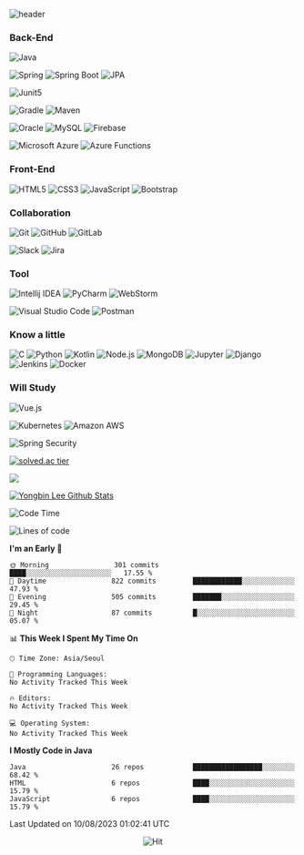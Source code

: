 ![header](https://capsule-render.vercel.app/api?type=soft&color=auto&height=130&section=header&text=Yongbin%20Lee&fontSize=60&animation=twinkling)

  
### Back-End
![Java](https://img.shields.io/badge/Java-007396.svg?&flat&logo=Java&logoColor=white)

![Spring](https://img.shields.io/badge/Spring-6DB33F.svg?&flat&logo=Spring&logoColor=white)
![Spring Boot](https://img.shields.io/badge/Spring%20Boot-6DB33F.svg?&flat&logo=Spring%20Boot&logoColor=white)
![JPA](https://img.shields.io/badge/JPA-6DB33F.svg?&flat&logo=JPA&logoColor=white)

![Junit5](https://img.shields.io/badge/JUnit5-25A162.svg?&flat&logo=JUnit5&logoColor=white)

![Gradle](https://img.shields.io/badge/Gradle-02303A.svg?&flat&logo=Gradle&logoColor=white)
![Maven](https://img.shields.io/badge/Maven-C71A36.svg?&flat&logo=Maven&logoColor=white)

![Oracle](https://img.shields.io/badge/Oracle-F80000.svg?&flat&logo=Oracle&logoColor=white)
![MySQL](https://img.shields.io/badge/MySQL-4479A1.svg?&flat&logo=MySQL&logoColor=white)
![Firebase](https://img.shields.io/badge/Firebase-FFCA28.svg?&flat&logo=Firebase&logoColor=white)

![Microsoft Azure](https://img.shields.io/badge/Microsoft%20Azure-0078D4.svg?&flat&logo=Microsoft%20Azure&logoColor=white)
![Azure Functions](https://img.shields.io/badge/Azure%20Functions-0062AD.svg?&flat&logo=Azure%20Functions&logoColor=white)

### Front-End
![HTML5](https://img.shields.io/badge/HTML5-E34F26.svg?&flat&logo=HTML5&logoColor=white)
![CSS3](https://img.shields.io/badge/CSS3-1572B6.svg?&flat&logo=CSS3&logoColor=white)
![JavaScript](https://img.shields.io/badge/JavaScript-F7DF1E.svg?&flat&logo=JavaScript&logoColor=white)
![Bootstrap](https://img.shields.io/badge/Bootstrap-7952B3.svg?&flat&logo=Bootstrap&logoColor=white)

### Collaboration
![Git](https://img.shields.io/badge/Git-F05032.svg?&flat&logo=Git&logoColor=white)
![GitHub](https://img.shields.io/badge/GitHub-181717.svg?&flat&logo=GitHub&logoColor=white)
![GitLab](https://img.shields.io/badge/GitLab-FCA121.svg?&flat&logo=GitLab&logoColor=white)

![Slack](https://img.shields.io/badge/Slack-4A154B.svg?&flat&logo=Slack&logoColor=white)
![Jira](https://img.shields.io/badge/Jira-0052CC.svg?&flat&logo=Jira&logoColor=white)

### Tool
![Intellij IDEA](https://img.shields.io/badge/Intellij%20IDEA-000000.svg?&flat&logo=Intellij%20IDEA&logoColor=white)
![PyCharm](https://img.shields.io/badge/PyCharm-000000.svg?&flat&logo=PyCharm&logoColor=white)
![WebStorm](https://img.shields.io/badge/WebStorm-000000.svg?&flat&logo=WebStorm&logoColor=white)

![Visual Studio Code](https://img.shields.io/badge/Visual%20Studio%20Code-007ACC.svg?&flat&logo=Visual%20Studio%20Code&logoColor=white)
![Postman](https://img.shields.io/badge/Postman-FF6C37.svg?&flat&logo=Postman&logoColor=white)

### Know a little
![C](https://img.shields.io/badge/C-A8B9CC.svg?&flat&logo=C&logoColor=white)
![Python](https://img.shields.io/badge/Python-3776AB.svg?&flat&logo=Python&logoColor=white)
![Kotlin](https://img.shields.io/badge/Kotlin-0095D5.svg?&flat&logo=Kotlin&logoColor=white)
![Node.js](https://img.shields.io/badge/Node.js-339933.svg?&flat&logo=Node.js&logoColor=white)
![MongoDB](https://img.shields.io/badge/MongoDB-47A248.svg?&flat&logo=MongoDB&logoColor=white)
![Jupyter](https://img.shields.io/badge/Jupyter-F37626.svg?&flat&logo=Jupyter&logoColor=white)
![Django](https://img.shields.io/badge/Django-092E20.svg?&flat&logo=Django&logoColor=white)
![Jenkins](https://img.shields.io/badge/Jenkins-D24939.svg?&flat&logo=Jenkins&logoColor=white)
![Docker](https://img.shields.io/badge/Docker-2496ED.svg?&flat&logo=Docker&logoColor=white)

### Will Study
![Vue.js](https://img.shields.io/badge/Vue.js-4FC08D.svg?&flat&logo=Vue.js&logoColor=white)

![Kubernetes](https://img.shields.io/badge/Kubernetes-326CE5.svg?&flat&logo=Kubernetes&logoColor=white)
![Amazon AWS](https://img.shields.io/badge/Amazon%20AWS-535D6C.svg?&flat&logo=Amazon%20AWS&logoColor=white)

![Spring Security](https://img.shields.io/badge/Spring%20Security-6DB33F.svg?&flat&logo=Spring%20Security&logoColor=white)

[![solved.ac tier](http://mazassumnida.wtf/api/v2/generate_badge?boj=bin3525)](https://solved.ac/bin3525)

<a href="https://opgc.me/#/users/yongbin3525" target="_blank"><img src="https://api.opgc.me/githubs/users/yongbin3525/tag/?theme=basic" /></a>

[![Yongbin Lee Github Stats](https://github-readme-stats.vercel.app/api?username=yongbin3525&hide_border=false&hide=contribs&count_private=true&show_icons=true&count_private=true&include_all_commits=true&custom_title=Github%20Stats)](https://github.com/anuraghazra/github-readme-stats)

<!--START_SECTION:waka-->
![Code Time](http://img.shields.io/badge/Code%20Time-994%20hrs%2055%20mins-blue)

![Lines of code](https://img.shields.io/badge/From%20Hello%20World%20I%27ve%20Written-1.6%20million%20lines%20of%20code-blue)

**I'm an Early 🐤** 

```text
🌞 Morning                301 commits         ████░░░░░░░░░░░░░░░░░░░░░   17.55 % 
🌆 Daytime                822 commits         ████████████░░░░░░░░░░░░░   47.93 % 
🌃 Evening                505 commits         ███████░░░░░░░░░░░░░░░░░░   29.45 % 
🌙 Night                  87 commits          █░░░░░░░░░░░░░░░░░░░░░░░░   05.07 % 
```


📊 **This Week I Spent My Time On** 

```text
🕑︎ Time Zone: Asia/Seoul

💬 Programming Languages: 
No Activity Tracked This Week

🔥 Editors: 
No Activity Tracked This Week

💻 Operating System: 
No Activity Tracked This Week
```

**I Mostly Code in Java** 

```text
Java                     26 repos            █████████████████░░░░░░░░   68.42 % 
HTML                     6 repos             ████░░░░░░░░░░░░░░░░░░░░░   15.79 % 
JavaScript               6 repos             ████░░░░░░░░░░░░░░░░░░░░░   15.79 % 
```




 Last Updated on 10/08/2023 01:02:41 UTC
<!--END_SECTION:waka-->

<!--<img src="https://activity-graph.herokuapp.com/graph?username=yongbin3525&theme=react-dark&bg_color=20232a&hide_border=true&line=8A87D0&color=918FE0">-->

<div align=center>

![Hit](https://hits.seeyoufarm.com/api/count/incr/badge.svg?url=https%3A%2F%2Fgithub.com%2Fyongbin3525&count_bg=%23ED6DA3&title_bg=%2386757E&icon=github.svg&icon_color=%23E1DEDE&title=hits&edge_flat=false)
  
  
</div>




